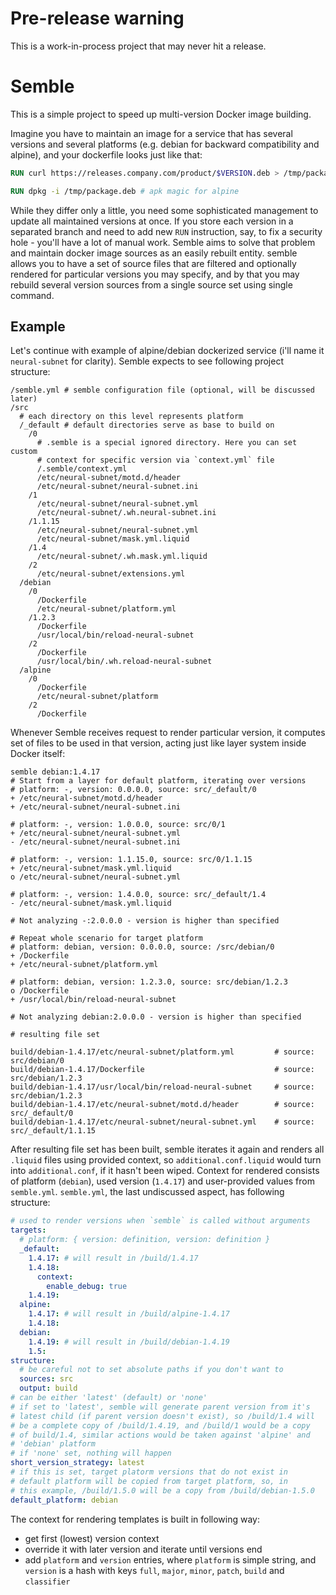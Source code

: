 # Pre-release warning

This is a work-in-process project that may never hit a release.

# Semble

This is a simple project to speed up multi-version Docker image 
building.

Imagine you have to maintain an image for a service that has 
several versions and several platforms (e.g. debian for backward 
compatibility and alpine), and your dockerfile looks just like that:

```dockerfile
RUN curl https://releases.company.com/product/$VERSION.deb > /tmp/package.deb

RUN dpkg -i /tmp/package.deb # apk magic for alpine
```

While they differ only a little, you need some sophisticated management
to update all maintained versions at once. If you store each version in
a separated branch and need to add new `RUN` instruction, say, to fix a
security hole - you'll have a lot of manual work. Semble aims to solve 
that problem and maintain docker image sources as an easily rebuilt
entity. semble allows you to have a set of source files that are filtered
and optionally rendered for particular versions you may specify, and by
that you may rebuild several version sources from a single source set
using single command.

## Example

Let's continue with example of alpine/debian dockerized service (i'll
name it `neural-subnet` for clarity). Semble expects to see following 
project structure:

```
/semble.yml # semble configuration file (optional, will be discussed later)
/src
  # each directory on this level represents platform
  /_default # default directories serve as base to build on
    /0
      # .semble is a special ignored directory. Here you can set custom 
      # context for specific version via `context.yml` file
      /.semble/context.yml
      /etc/neural-subnet/motd.d/header
      /etc/neural-subnet/neural-subnet.ini
    /1
      /etc/neural-subnet/neural-subnet.yml
      /etc/neural-subnet/.wh.neural-subnet.ini
    /1.1.15
      /etc/neural-subnet/neural-subnet.yml
      /etc/neural-subnet/mask.yml.liquid
    /1.4
      /etc/neural-subnet/.wh.mask.yml.liquid
    /2
      /etc/neural-subnet/extensions.yml
  /debian
    /0
      /Dockerfile 
      /etc/neural-subnet/platform.yml
    /1.2.3
      /Dockerfile
      /usr/local/bin/reload-neural-subnet
    /2
      /Dockerfile
      /usr/local/bin/.wh.reload-neural-subnet
  /alpine
    /0
      /Dockerfile
      /etc/neural-subnet/platform
    /2
      /Dockerfile
```

Whenever Semble receives request to render particular version, it 
computes set of files to be used in that version, acting just like 
layer system inside Docker itself:

```
semble debian:1.4.17
# Start from a layer for default platform, iterating over versions
# platform: -, version: 0.0.0.0, source: src/_default/0
+ /etc/neural-subnet/motd.d/header
+ /etc/neural-subnet/neural-subnet.ini

# platform: -, version: 1.0.0.0, source: src/0/1
+ /etc/neural-subnet/neural-subnet.yml
- /etc/neural-subnet/neural-subnet.ini

# platform: -, version: 1.1.15.0, source: src/0/1.1.15
+ /etc/neural-subnet/mask.yml.liquid
o /etc/neural-subnet/neural-subnet.yml

# platform: -, version: 1.4.0.0, source: src/_default/1.4
- /etc/neural-subnet/mask.yml.liquid

# Not analyzing -:2.0.0.0 - version is higher than specified

# Repeat whole scenario for target platform
# platform: debian, version: 0.0.0.0, source: /src/debian/0
+ /Dockerfile
+ /etc/neural-subnet/platform.yml

# platform: debian, version: 1.2.3.0, source: src/debian/1.2.3
o /Dockerfile
+ /usr/local/bin/reload-neural-subnet

# Not analyzing debian:2.0.0.0 - version is higher than specified

# resulting file set

build/debian-1.4.17/etc/neural-subnet/platform.yml         # source: src/debian/0
build/debian-1.4.17/Dockerfile                             # source: src/debian/1.2.3
build/debian-1.4.17/usr/local/bin/reload-neural-subnet     # source: src/debian/1.2.3
build/debian-1.4.17/etc/neural-subnet/motd.d/header        # source: src/_default/0
build/debian-1.4.17/etc/neural-subnet/neural-subnet.yml    # source: src/_default/1.1.15
```

After resulting file set has been built, semble iterates it again and 
renders all `.liquid` files using provided context, so 
`additional.conf.liquid` would turn into `additional.conf`, if it 
hasn't been wiped. Context for rendered consists of platform 
(`debian`), used version (`1.4.17`) and user-provided values from 
`semble.yml`. `semble.yml`, the last undiscussed aspect, has following 
structure:

```yml
# used to render versions when `semble` is called without arguments
targets:
  # platform: { version: definition, version: definition }
  _default:
    1.4.17: # will result in /build/1.4.17
    1.4.18:
      context:
        enable_debug: true
    1.4.19:
  alpine:
    1.4.17: # will result in /build/alpine-1.4.17
    1.4.18:
  debian:
    1.4.19: # will result in /build/debian-1.4.19
    1.5:
structure:
  # be careful not to set absolute paths if you don't want to
  sources: src
  output: build
# can be either 'latest' (default) or 'none'
# if set to 'latest', semble will generate parent version from it's 
# latest child (if parent version doesn't exist), so /build/1.4 will 
# be a complete copy of /build/1.4.19, and /build/1 would be a copy 
# of build/1.4, similar actions would be taken against 'alpine' and 
# 'debian' platform
# if 'none' set, nothing will happen
short_version_strategy: latest
# if this is set, target platorm versions that do not exist in 
# default platform will be copied from target platform, so, in
# this example, /build/1.5.0 will be a copy from /build/debian-1.5.0
default_platform: debian
```

The context for rendering templates is built in following way:
- get first (lowest) version context
- override it with later version and iterate until versions end
- add `platform` and `version` entries, where `platform` is simple 
string, and `version` is a hash with keys `full`, `major`, `minor`, `patch`, 
`build` and `classifier`